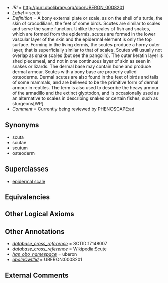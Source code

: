  * *IRI* = http://purl.obolibrary.org/obo/UBERON_0008201
 * *Label* = scute
 * *Definition* = A bony external plate or scale, as on the shell of a turtle, the skin of crocodilians, the feet of some birds. Scutes are similar to scales and serve the same function. Unlike the scales of fish and snakes, which are formed from the epidermis, scutes are formed in the lower vascular layer of the skin and the epidermal element is only the top surface. Forming in the living dermis, the scutes produce a horny outer layer, that is superficially similar to that of scales. Scutes will usually not overlap as snake scales (but see the pangolin). The outer keratin layer is shed piecemeal, and not in one continuous layer of skin as seen in snakes or lizards. The dermal base may contain bone and produce dermal armour. Scutes with a bony base are properly called osteoderms. Dermal scutes are also found in the feet of birds and tails of some mammals, and are believed to be the primitive form of dermal armour in reptiles. The term is also used to describe the heavy armour of the armadillo and the extinct glyptodon, and is occasionally used as an alternative to scales in describing snakes or certain fishes, such as sturgeons[WP].
 * *Comment* = Currently being reviewed by PHENOSCAPE:ad

## Synonyms

 * scuta
 * scutae
 * scutum
 * osteoderm

## Superclasses

 * [epidermal scale](../../UBERON/81/UBERON_0007381.md)

## Equivalencies


## Other Logical Axioms


## Other Annotations

 * *[database_cross_reference](../../ef/oboInOwl#hasDbXref.md)* = SCTID:17148007
 * *[database_cross_reference](../../ef/oboInOwl#hasDbXref.md)* = Wikipedia:Scute
 * *[has_obo_namespace](../../ce/oboInOwl#hasOBONamespace.md)* = uberon
 * *[oboInOwl#id](../../id/oboInOwl#id.md)* = UBERON:0008201

## External Comments

